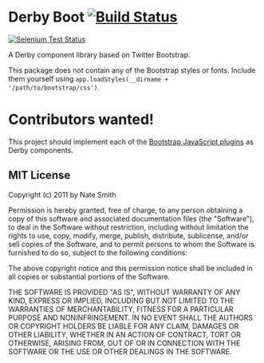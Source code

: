 # Derby Boot [![Build Status](https://travis-ci.org/wenzowski/d-bootstrap.png)](https://travis-ci.org/wenzowski/d-bootstrap)
[![Selenium Test Status](https://saucelabs.com/browser-matrix/w-d-bootstrap.svg)](https://saucelabs.com/u/w-d-bootstrap)

A Derby component library based on Twitter Bootstrap.

This package does not contain any of the Bootstrap styles or fonts. Include
them yourself using `app.loadStyles(__dirname + '/path/to/bootstrap/css')`.

# Contributors wanted!

This project should implement each of the [Bootstrap JavaScript plugins](http://getbootstrap.com/javascript/) as Derby components.

## MIT License
Copyright (c) 2011 by Nate Smith

Permission is hereby granted, free of charge, to any person obtaining a copy
of this software and associated documentation files (the "Software"), to deal
in the Software without restriction, including without limitation the rights
to use, copy, modify, merge, publish, distribute, sublicense, and/or sell
copies of the Software, and to permit persons to whom the Software is
furnished to do so, subject to the following conditions:

The above copyright notice and this permission notice shall be included in
all copies or substantial portions of the Software.

THE SOFTWARE IS PROVIDED "AS IS", WITHOUT WARRANTY OF ANY KIND, EXPRESS OR
IMPLIED, INCLUDING BUT NOT LIMITED TO THE WARRANTIES OF MERCHANTABILITY,
FITNESS FOR A PARTICULAR PURPOSE AND NONINFRINGEMENT. IN NO EVENT SHALL THE
AUTHORS OR COPYRIGHT HOLDERS BE LIABLE FOR ANY CLAIM, DAMAGES OR OTHER
LIABILITY, WHETHER IN AN ACTION OF CONTRACT, TORT OR OTHERWISE, ARISING FROM,
OUT OF OR IN CONNECTION WITH THE SOFTWARE OR THE USE OR OTHER DEALINGS IN
THE SOFTWARE.
